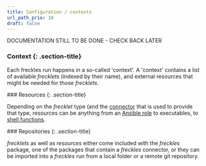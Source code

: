 ```yaml
---
title: Configuration / contexts
url_path_prio: 10
draft: false
---
```


DOCUMENTATION STILL TO BE DONE - CHECK BACK LATER

### Context {: .section-title}
<div class="section-block" markdown="1">

Each freckles run happens in a so-called 'context'. A 'context' contains a list of available *frecklets* (indexed by their name), and external resources that might be needed for those *frecklets*.
</div>
### Resources {: .section-title}
<div class="section-block" markdown="1">

Depending on the *frecklet* type (and the [connector](/documentation/connectors) that is used to provide that type, resources can be anything from an [Ansible role](docs.ansible.com/ansible/latest/user_guide/playbooks_reuse_roles.html) to executables, to [shell functions](www.shellscript.sh/functions.html).

</div>
### Repositories {: .section-title}
<div class="section-block" markdown="1">

*frecklets* as well as *resources* either come included with the *freckles* package, one of the packages that contain a *freckles* connector, or they can be imported into a *freckles* run from a local folder or a remote git repository.

</div>
